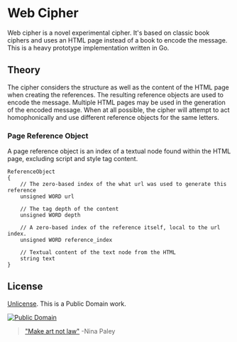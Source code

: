 # Web Cipher

Web cipher is a novel experimental cipher. It's based on classic book ciphers and uses an HTML page instead of a book to encode the message. This is a heavy prototype implementation written in Go. 

## Theory 

The cipher considers the structure as well as the content of the HTML page when creating the references. The resulting reference objects are used to encode the message. Multiple HTML pages may be used in the generation of the encoded message. When at all possible, the cipher will attempt to act homophonically and use different reference objects for the same letters. 

### Page Reference Object

A page reference object is an index of a textual node found within the HTML page, excluding script and style tag content. 

````
ReferenceObject
{
	// The zero-based index of the what url was used to generate this reference
	unsigned WORD url

	// The tag depth of the content
	unsigned WORD depth

	// A zero-based index of the reference itself, local to the url index.
	unsigned WORD reference_index

	// Textual content of the text node from the HTML
	string text
}
````

## License

[Unlicense](http://unlicense.org/UNLICENSE). This is a Public Domain work. 

[![Public Domain](https://licensebuttons.net/p/mark/1.0/88x31.png)](http://questioncopyright.org/promise)

> ["Make art not law"](http://questioncopyright.org/make_art_not_law_interview) -Nina Paley
